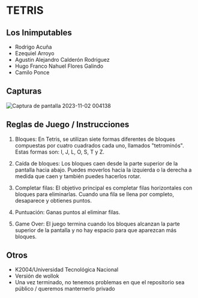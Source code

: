 # TETRIS

## Los Inimputables
- Rodrigo	Acuña
- Ezequiel Arroyo
- Agustin Alejandro Calderón Rodriguez
- Hugo Franco Nahuel Flores Galindo		
- Camilo	Ponce

## Capturas

![Captura de pantalla 2023-11-02 004138](https://github.com/pdepjm/2023-o-tpi-game-los-inimputables/assets/129412499/752450d0-ffc9-4853-9725-ab78778644c5)

## Reglas de Juego / Instrucciones

1) Bloques: En Tetris, se utilizan siete formas diferentes de bloques compuestas por cuatro cuadrados cada uno, llamados "tetrominós". Estas formas son: I, J, L, O, S, T y Z.

2) Caída de bloques: Los bloques caen desde la parte superior de la pantalla hacia abajo. Puedes moverlos hacia la izquierda o la derecha a medida que caen y también puedes hacerlos rotar.

3) Completar filas: El objetivo principal es completar filas horizontales con bloques para eliminarlas. Cuando una fila se llena por completo, desaparece y obtienes puntos.

4) Puntuación: Ganas puntos al eliminar filas.

5) Game Over: El juego termina cuando los bloques alcanzan la parte superior de la pantalla y no hay espacio para que aparezcan más bloques.

## Otros

- K2004/Universidad Tecnológica Nacional
- Versión de wollok
- Una vez terminado, no tenemos problemas en que el repositorio sea público / queremos manternerlo privado
